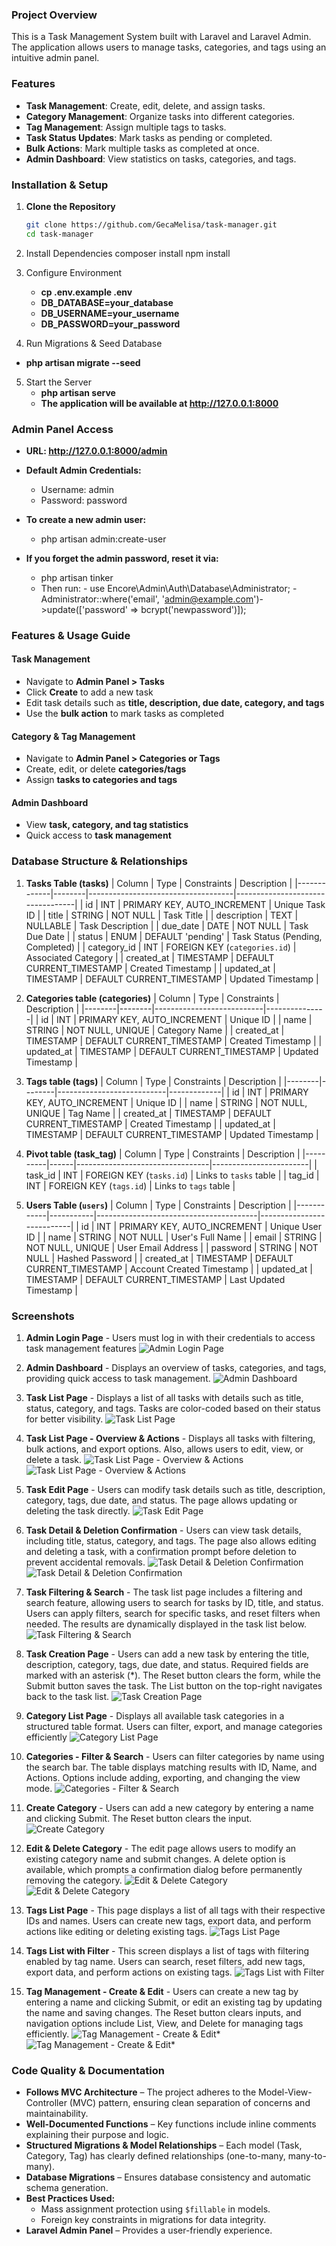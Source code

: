 ### Project Overview

This is a Task Management System built with Laravel and Laravel Admin. The application allows users to manage tasks, categories, and tags using an intuitive admin panel.

### Features

-   **Task Management**: Create, edit, delete, and assign tasks.
-   **Category Management**: Organize tasks into different categories.
-   **Tag Management**: Assign multiple tags to tasks.
-   **Task Status Updates**: Mark tasks as pending or completed.
-   **Bulk Actions**: Mark multiple tasks as completed at once.
-   **Admin Dashboard**: View statistics on tasks, categories, and tags.

### Installation & Setup

1. **Clone the Repository**

    ```sh
    git clone https://github.com/GecaMelisa/task-manager.git
    cd task-manager

    ```

2. Install Dependencies
   composer install
   npm install

3. Configure Environment

    - **cp .env.example .env**
    - **DB_DATABASE=your_database**
    - **DB_USERNAME=your_username**
    - **DB_PASSWORD=your_password**

4. Run Migrations & Seed Database

-   **php artisan migrate --seed**

5. Start the Server
    - **php artisan serve**
    - **The application will be available at http://127.0.0.1:8000**

### Admin Panel Access

-   **URL: http://127.0.0.1:8000/admin**
-   **Default Admin Credentials:**

    -   Username: admin
    -   Password: password

-   **To create a new admin user:**

    -   php artisan admin:create-user

-   **If you forget the admin password, reset it via:**
    -   php artisan tinker
    -   Then run: - use Encore\Admin\Auth\Database\Administrator; - Administrator::where('email', 'admin@example.com')->update(['password' => bcrypt('newpassword')]);

### Features & Usage Guide

#### Task Management

-   Navigate to **Admin Panel > Tasks**
-   Click **Create** to add a new task
-   Edit task details such as **title, description, due date, category, and tags**
-   Use the **bulk action** to mark tasks as completed

#### Category & Tag Management

-   Navigate to **Admin Panel > Categories or Tags**
-   Create, edit, or delete **categories/tags**
-   Assign **tasks to categories and tags**

#### Admin Dashboard

-   View **task, category, and tag statistics**
-   Quick access to **task management**

### Database Structure & Relationships

1. **Tasks Table (tasks)**
   | Column | Type | Constraints | Description |
   |-------------|--------|------------------------------------|----------------------------------|
   | id | INT | PRIMARY KEY, AUTO_INCREMENT | Unique Task ID |
   | title | STRING | NOT NULL | Task Title |
   | description | TEXT | NULLABLE | Task Description |
   | due_date | DATE | NOT NULL | Task Due Date |
   | status | ENUM | DEFAULT 'pending' | Task Status (Pending, Completed) |
   | category_id | INT | FOREIGN KEY (`categories.id`) | Associated Category |
   | created_at | TIMESTAMP | DEFAULT CURRENT_TIMESTAMP | Created Timestamp |
   | updated_at | TIMESTAMP | DEFAULT CURRENT_TIMESTAMP | Updated Timestamp |

2. **Categories table (categories)**
   | Column | Type | Constraints | Description |
   |--------|--------|---------------------------|---------------|
   | id | INT | PRIMARY KEY, AUTO_INCREMENT | Unique ID |
   | name | STRING | NOT NULL, UNIQUE | Category Name |
   | created_at | TIMESTAMP | DEFAULT CURRENT_TIMESTAMP | Created Timestamp |
   | updated_at | TIMESTAMP | DEFAULT CURRENT_TIMESTAMP | Updated Timestamp |

3. **Tags table (tags)**
   | Column | Type | Constraints | Description |
   |--------|--------|---------------------------|-------------|
   | id | INT | PRIMARY KEY, AUTO_INCREMENT | Unique ID |
   | name | STRING | NOT NULL, UNIQUE | Tag Name |
   | created_at | TIMESTAMP | DEFAULT CURRENT_TIMESTAMP | Created Timestamp |
   | updated_at | TIMESTAMP | DEFAULT CURRENT_TIMESTAMP | Updated Timestamp |

4. **Pivot table (task_tag)**
   | Column | Type | Constraints | Description |
   |----------|------|---------------------------------|------------------------|
   | task_id | INT | FOREIGN KEY (`tasks.id`) | Links to `tasks` table |
   | tag_id | INT | FOREIGN KEY (`tags.id`) | Links to `tags` table |

5. **Users Table (`users`)**
   | Column | Type | Constraints | Description |
   |------------|-----------|----------------------------------------|---------------------------|
   | id | INT | PRIMARY KEY, AUTO_INCREMENT | Unique User ID |
   | name | STRING | NOT NULL | User's Full Name |
   | email | STRING | NOT NULL, UNIQUE | User Email Address |
   | password | STRING | NOT NULL | Hashed Password |
   | created_at | TIMESTAMP | DEFAULT CURRENT_TIMESTAMP | Account Created Timestamp |
   | updated_at | TIMESTAMP | DEFAULT CURRENT_TIMESTAMP | Last Updated Timestamp |

### Screenshots

1. **Admin Login Page** - Users must log in with their credentials to access task management features
   ![Admin Login Page](assets/image.png)

2. **Admin Dashboard** - Displays an overview of tasks, categories, and tags, providing quick access to task management.
   ![Admin Dashboard](assets/image-1.png)

3. **Task List Page** - Displays a list of all tasks with details such as title, status, category, and tags. Tasks are color-coded based on their status for better visibility.
   ![Task List Page](assets/image-4.png)

4. **Task List Page - Overview & Actions** - Displays all tasks with filtering, bulk actions, and export options. Also, allows users to edit, view, or delete a task.
   ![Task List Page - Overview & Actions](assets/image-6.png)
   ![Task List Page - Overview & Actions](assets/image-7.png)

5. **Task Edit Page** - Users can modify task details such as title, description, category, tags, due date, and status. The page allows updating or deleting the task directly.
   ![Task Edit Page](assets/image-15.png)

6. **Task Detail & Deletion Confirmation** - Users can view task details, including title, status, category, and tags. The page also allows editing and deleting a task, with a confirmation prompt before deletion to prevent accidental removals.
   ![Task Detail & Deletion Confirmation](assets/image-9.png)
   ![Task Detail & Deletion Confirmation](assets/image-10.png)

7. **Task Filtering & Search** - The task list page includes a filtering and search feature, allowing users to search for tasks by ID, title, and status. Users can apply filters, search for specific tasks, and reset filters when needed. The results are dynamically displayed in the task list below.
   ![Task Filtering & Search](assets/image-11.png)

8. **Task Creation Page** - Users can add a new task by entering the title, description, category, tags, due date, and status. Required fields are marked with an asterisk (\*). The Reset button clears the form, while the Submit button saves the task. The List button on the top-right navigates back to the task list.
   ![Task Creation Page](assets/image-14.png)

9. **Category List Page** - Displays all available task categories in a structured table format. Users can filter, export, and manage categories efficiently
   ![Category List Page](assets/image-12.png)

10. **Categories - Filter & Search** - Users can filter categories by name using the search bar. The table displays matching results with ID, Name, and Actions. Options include adding, exporting, and changing the view mode.
    ![Categories - Filter & Search](assets/image-16.png)

11. **Create Category** - Users can add a new category by entering a name and clicking Submit. The Reset button clears the input.
    ![Create Category](assets/image-17.png)

12. **Edit & Delete Category** - The edit page allows users to modify an existing category name and submit changes. A delete option is available, which prompts a confirmation dialog before permanently removing the category.
    ![Edit & Delete Category](assets/image-18.png)
    ![Edit & Delete Category](assets/image-19.png)

13. **Tags List Page** - This page displays a list of all tags with their respective IDs and names. Users can create new tags, export data, and perform actions like editing or deleting existing tags.
    ![Tags List Page](assets/image-20.png)

14. **Tags List with Filter** - This screen displays a list of tags with filtering enabled by tag name. Users can search, reset filters, add new tags, export data, and perform actions on existing tags.
    ![Tags List with Filter](assets/image-21.png)

15. **Tag Management - Create & Edit** - Users can create a new tag by entering a name and clicking Submit, or edit an existing tag by updating the name and saving changes. The Reset button clears inputs, and navigation options include List, View, and Delete for managing tags efficiently.
    ![Tag Management - Create & Edit*](assets/image-22.png)
    ![Tag Management - Create & Edit*](assets/image-23.png)

### Code Quality & Documentation

-   **Follows MVC Architecture** – The project adheres to the Model-View-Controller (MVC) pattern, ensuring clean separation of concerns and maintainability.
-   **Well-Documented Functions** – Key functions include inline comments explaining their purpose and logic.
-   **Structured Migrations & Model Relationships** – Each model (Task, Category, Tag) has clearly defined relationships (one-to-many, many-to-many).
-   **Database Migrations** – Ensures database consistency and automatic schema generation.
-   **Best Practices Used:**
    -   Mass assignment protection using `$fillable` in models.
    -   Foreign key constraints in migrations for data integrity.
-   **Laravel Admin Panel** – Provides a user-friendly experience.
